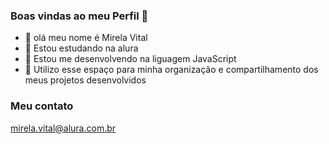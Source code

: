 
### Boas vindas ao meu Perfil 💙

- 👋 olá meu nome é Mirela Vital
- 👀 Estou estudando na alura
- 🌱 Estou me desenvolvendo na liguagem JavaScript
- 💞️ Utilizo esse espaço para minha organização e compartilhamento dos meus projetos desenvolvidos

 ### Meu contato
  mirela.vital@alura.com.br
  
